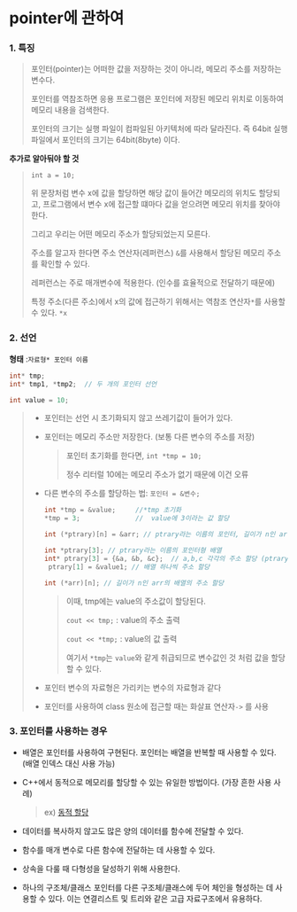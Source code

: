 # pointer에 관하여

### 1. 특징

> 포인터(pointer)는 어떠한 값을 저장하는 것이 아니라, 메모리 주소를 저장하는 변수다.
>
> 포인터를 역참조하면 응용 프로그램은 포인터에 저장된 메모리 위치로 이동하여 메모리 내용을 검색한다.
>
> 포인터의 크기는 실행 파일이 컴파일된 아키텍처에 따라 달라진다. 즉 64bit 실행 파일에서 포인터의 크기는 64bit(8byte) 이다.



**추가로 알아둬야 할 것**

>  `int a = 10;`
>
>  위 문장처럼 변수 x에 값을 할당하면 해당 값이 들어간 메모리의 위치도 할당되고, 프로그램에서 변수 x에 접근할 떄마다 값을 얻으려면 메모리 위치를 찾아야 한다.
>
>  그리고 우리는 어떤 메모리 주소가 할당되었는지 모른다.   
>
>  주소를 알고자 한다면 주소 연산자(레퍼런스) `&`를 사용해서 할당된 메모리 주소를 확인할 수 있다. 
>
>  레퍼런스는 주로 매개변수에 적용한다. (인수를 효율적으로 전달하기 때문에)
>
>  특정 주소(다른 주소)에서 x의 값에 접근하기 위해서는 역참조 연산자`*`를 사용할 수 있다. `*x`

### 2. 선언

**형태** :`자료형* 포인터 이름`

```c++
int* tmp;		
int* tmp1, *tmp2;  // 두 개의 포인터 선언

int value = 10;
```

> - 포인터는 선언 시 초기화되지 않고 쓰레기값이 들어가 있다.
>
> - 포인터는 메모리 주소만 저장한다. (보통 다른 변수의 주소를 저장)
>
>   > 포인터 초기화를 한다면,  `int *tmp = 10;`
>   >
>   > 정수 리터럴 10에는 메모리 주소가 없기 때문에 이건 오류
>
> - 다른 변수의 주소를 할당하는 법: `포인터 = &변수; `
>
>   ```c++
>   int *tmp = &value;     //*tmp 초기화
>   *tmp = 3;              //  value에 3이라는 값 할당
>   
>   int (*ptrary)[n] = &arr; // ptrary라는 이름의 포인터, 길이가 n인 arr이라는 배열의 주소 할당 
>   
>   int *ptrary[3];	// ptrary라는 이름의 포인터형 배열
>   int* ptrary[3] = {&a, &b, &c};  // a,b,c 각각의 주소 할당 (ptrary 한 번에 초기화)
>    ptrary[1] = &value1; // 배열 하나씩 주소 할당
>   
>   int (*arr)[n]; // 길이가 n인 arr의 배열의 주소 할당 
>   ```
>
>   > 이때, tmp에는 value의 주소값이 할당된다.  
>   >
>   > `cout << tmp;` : value의 주소 출력
>   >
>   > `cout << *tmp;` : value의 값 출력
>   >
>   > 여기서 `*tmp`는 `value`와 같게 취급되므로 변수값인 것 처럼 값을 할당할 수 있다.
>
> - 포인터 변수의 자료형은 가리키는 변수의 자료형과 같다
>
> - 포인터를 사용하여 class 원소에 접근할 때는 화살표 연산자`->` 를 사용

### 3. 포인터를 사용하는 경우

- 배열은 포인터를 사용하여 구현된다. 포인터는 배열을 반복할 때 사용할 수 있다. (배열 인덱스 대신 사용 가능)

- C++에서 동적으로 메모리를 할당할 수 있는 유일한 방법이다. (가장 흔한 사용 사례)

  > ex) [동적 할당](https://github.com/HibernationNo1/TIL/blob/master/study_C%2B%2B/new%2C%20vector%EC%97%90%20%EA%B4%80%ED%95%98%EC%97%AC.md)

- 데이터를 복사하지 않고도 많은 양의 데이터를 함수에 전달할 수 있다.

- 함수를 매개 변수로 다른 함수에 전달하는 데 사용할 수 있다.

- 상속을 다룰 때 다형성을 달성하기 위해 사용한다.

- 하나의 구조체/클래스 포인터를 다른 구조체/클래스에 두어 체인을 형성하는 데 사용할 수 있다. 이는 연결리스트 및 트리와 같은 고급 자료구조에서 유용하다.



